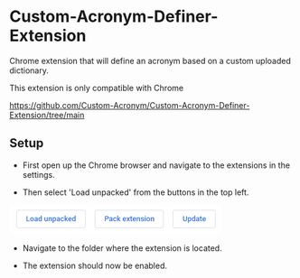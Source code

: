 # Custom-Acronym-Definer-Extension

Chrome extension that will define an acronym based on a custom uploaded dictionary.

This extension is only compatible with Chrome

https://github.com/Custom-Acronym/Custom-Acronym-Definer-Extension/tree/main

## Setup

- First open up the Chrome browser and navigate to the extensions in the settings.

- Then select 'Load unpacked' from the buttons in the top left.

![](Images/2020-11-05-21-06-52.png)

- Navigate to the folder where the extension is located.

- The extension should now be enabled.
